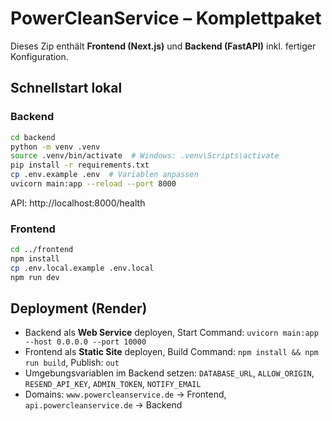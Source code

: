 
# PowerCleanService – Komplettpaket

Dieses Zip enthält **Frontend (Next.js)** und **Backend (FastAPI)** inkl. fertiger Konfiguration.

## Schnellstart lokal

### Backend
```bash
cd backend
python -m venv .venv
source .venv/bin/activate  # Windows: .venv\Scripts\activate
pip install -r requirements.txt
cp .env.example .env  # Variablen anpassen
uvicorn main:app --reload --port 8000
```
API: http://localhost:8000/health

### Frontend
```bash
cd ../frontend
npm install
cp .env.local.example .env.local
npm run dev
```

## Deployment (Render)
- Backend als **Web Service** deployen, Start Command: `uvicorn main:app --host 0.0.0.0 --port 10000`
- Frontend als **Static Site** deployen, Build Command: `npm install && npm run build`, Publish: `out`
- Umgebungsvariablen im Backend setzen: `DATABASE_URL`, `ALLOW_ORIGIN`, `RESEND_API_KEY`, `ADMIN_TOKEN`, `NOTIFY_EMAIL`
- Domains: `www.powercleanservice.de` → Frontend, `api.powercleanservice.de` → Backend
